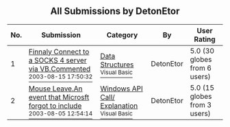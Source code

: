 ﻿<div align="center">

## All Submissions by DetonEtor

</div>

No.  | Submission | Category | By   | User Rating
---- | ---------- | -------- | ---- | -----------
1 | [Finnaly Connect to a SOCKS 4 server via VB\.Commented<br /><sup>2003-08-15 17:50:32</sup>](https://github.com/Planet-Source-Code/detonetor-finnaly-connect-to-a-socks-4-server-via-vb-commented__1-47745) | [Data Structures<br /><sup>Visual Basic</sup>](../ByCategory/data-structures__1-33.md) | DetonEtor | 5.0 (30 globes from 6 users)
2 | [Mouse Leave\.An event that Microsft forgot to include<br /><sup>2003-08-05 12:54:14</sup>](https://github.com/Planet-Source-Code/detonetor-mouse-leave-an-event-that-microsft-forgot-to-include__1-47427) | [Windows API Call/ Explanation<br /><sup>Visual Basic</sup>](../ByCategory/windows-api-call-explanation__1-39.md) | DetonEtor | 5.0 (15 globes from 3 users)
